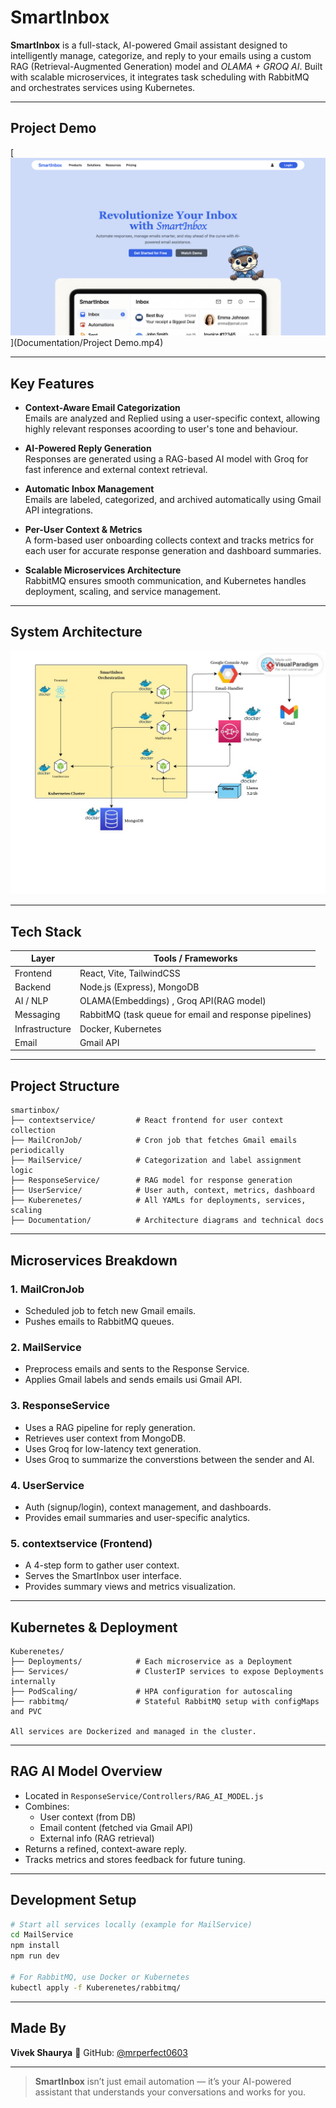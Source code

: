 # SmartInbox  
**SmartInbox** is a full-stack, AI-powered Gmail assistant designed to intelligently manage, categorize, and reply to your emails using a custom RAG (Retrieval-Augmented Generation) model and *OLAMA + GROQ AI*. Built with scalable microservices, it integrates task scheduling with RabbitMQ and orchestrates services using Kubernetes.

---

## Project Demo

[![Watch the demo](Documentation/Project_Digrams/ProjectSS.png)](Documentation/Project Demo.mp4)


---

## Key Features

- **Context-Aware Email Categorization**  
  Emails are analyzed and Replied using a user-specific context, allowing highly relevant responses acoording to user's tone and behaviour.

- **AI-Powered Reply Generation**  
  Responses are generated using a RAG-based AI model with Groq for fast inference and external context retrieval.

- **Automatic Inbox Management**  
  Emails are labeled, categorized, and archived automatically using Gmail API integrations.

- **Per-User Context & Metrics**  
  A form-based user onboarding collects context and tracks metrics for each user for accurate response generation and dashboard summaries.

- **Scalable Microservices Architecture**  
  RabbitMQ ensures smooth communication, and Kubernetes handles deployment, scaling, and service management.

---

## System Architecture

![Orchestration](/Documentation/Project_Digrams/Orchestration.jpg)

---

## Tech Stack

| Layer         | Tools / Frameworks                                    |
|--------------|--------------------------------------------------------|
| Frontend     | React, Vite, TailwindCSS                               |
| Backend      | Node.js (Express), MongoDB                             |
| AI / NLP     | OLAMA(Embeddings) , Groq API(RAG model)                |
| Messaging    | RabbitMQ (task queue for email and response pipelines) |
| Infrastructure | Docker, Kubernetes                                   |
| Email        | Gmail API                                              |

---

## Project Structure
```
smartinbox/
├── contextservice/         # React frontend for user context collection
├── MailCronJob/            # Cron job that fetches Gmail emails periodically
├── MailService/            # Categorization and label assignment logic
├── ResponseService/        # RAG model for response generation
├── UserService/            # User auth, context, metrics, dashboard
├── Kuberenetes/            # All YAMLs for deployments, services, scaling
├── Documentation/          # Architecture diagrams and technical docs
```
---

## Microservices Breakdown

### 1. MailCronJob
- Scheduled job to fetch new Gmail emails.
- Pushes emails to RabbitMQ queues.

### 2. MailService
- Preprocess emails and sents to the Response Service.
- Applies Gmail labels and sends emails usi Gmail API.

### 3. ResponseService
- Uses a RAG pipeline for reply generation.
- Retrieves user context from MongoDB.
- Uses Groq for low-latency text generation.
- Uses Groq to summarize the converstions between the sender and AI.

### 4. UserService
- Auth (signup/login), context management, and dashboards.
- Provides email summaries and user-specific analytics.

### 5. contextservice (Frontend)
- A 4-step form to gather user context.
- Serves the SmartInbox user interface.
- Provides summary views and metrics visualization.

---

## Kubernetes & Deployment

```
Kuberenetes/
├── Deployments/            # Each microservice as a Deployment
├── Services/               # ClusterIP services to expose Deployments internally
├── PodScaling/             # HPA configuration for autoscaling
├── rabbitmq/               # Stateful RabbitMQ setup with configMaps and PVC

All services are Dockerized and managed in the cluster.
```
---

## RAG AI Model Overview

- Located in `ResponseService/Controllers/RAG_AI_MODEL.js`
- Combines:
  - User context (from DB)
  - Email content (fetched via Gmail API)
  - External info (RAG retrieval)
- Returns a refined, context-aware reply.
- Tracks metrics and stores feedback for future tuning.

---

## Development Setup

```bash
# Start all services locally (example for MailService)
cd MailService
npm install
npm run dev

# For RabbitMQ, use Docker or Kubernetes
kubectl apply -f Kuberenetes/rabbitmq/
```
---

## Made By

**Vivek Shaurya**
🔗 GitHub: [@mrperfect0603](https://github.com/mrperfect0603)

---

> **SmartInbox** isn’t just email automation — it’s your AI-powered assistant that understands your conversations and works for you.

